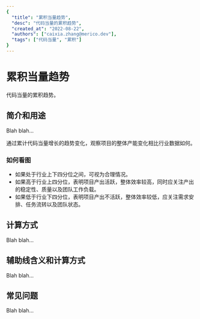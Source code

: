 ```yaml
---
{
  "title": "累积当量趋势",
  "desc": "代码当量的累积趋势",
  "created_at": "2022-08-22",
  "authors": ["caixia.zhang@merico.dev"],
  "tags": ["代码当量", "累积"]
}
---
```

# 累积当量趋势

代码当量的累积趋势。

## 简介和用途

Blah blah...

<div data-section="abstract">

通过累计代码当量增长的趋势变化，观察项目的整体产能变化相比行业数据如何。

<div data-section="how-to-read-chart">

### 如何看图

- 如果处于行业上下四分位之间，可视为合理情况。
- 如果高于行业上四分位，表明项目产出活跃，整体效率较高，同时应关注产出的稳定性、质量以及团队工作负载。
- 如果低于行业下四分位，表明项目产出不活跃，整体效率较低，应关注需求安排、任务流转以及团队状态。

</div>

</div>

## 计算方式

Blah blah...

## 辅助线含义和计算方式

Blah blah...

## 常见问题

Blah blah...
